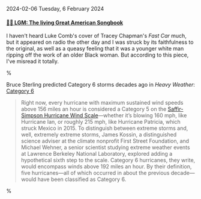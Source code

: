 2024-02-06 Tuesday,  6 February 2024

#### [🔗🎵 LGM: The living Great American Songbook](https://www.lawyersgunsmoneyblog.com/2024/02/the-living-great-american-songbook)

I haven't heard Luke Comb's cover of Tracey Chapman's *Fast Car* much, but it appeared on radio the other day and I was struck by its faithfulness to the original, as well as a queasy feeling that it was a younger white man ripping off the work of an older Black woman. But according to this piece, I've misread it totally. 

%

Bruce Sterling predicted Category 6 storms decades ago in *Heavy Weather*: [Category 6][lgm-cat6]

> Right now, every hurricane with maximum sustained wind speeds above 156 miles an hour is considered a Category 5 on the [Saffir-Simpson Hurricane Wind Scale][saffir-simpson]—whether it’s blowing 160 mph, like Hurricane Ian, or roughly 215 mph, like Hurricane Patricia, which struck Mexico in 2015. To distinguish between extreme storms and, well, extremely extreme storms, James Kossin, a distinguished science adviser at the climate nonprofit First Street Foundation, and Michael Wehner, a senior scientist studying extreme weather events at Lawrence Berkeley National Laboratory, explored adding a hypothetical sixth step to the scale. Category 6 hurricanes, they write, would encompass winds above 192 miles an hour. By their definition, five hurricanes—all of which occurred in about the previous decade—would have been classified as Category 6.

[lgm-cat6]: https://www.lawyersgunsmoneyblog.com/2024/02/category-6

[saffir-simpson]: https://www.nhc.noaa.gov/aboutsshws.php

%
